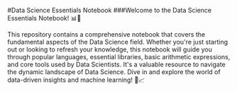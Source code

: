 #Data Science Essentials Notebook
###Welcome to the Data Science Essentials Notebook! 📊🔬

This repository contains a comprehensive notebook that covers the fundamental aspects of the Data Science field. Whether you're just starting out or looking to refresh your knowledge, this notebook will guide you through popular languages, essential libraries, basic arithmetic expressions, and core tools used by Data Scientists. It's a valuable resource to navigate the dynamic landscape of Data Science. Dive in and explore the world of data-driven insights and machine learning! 🚀📈
